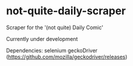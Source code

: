 # not-quite-daily-scraper
 Scraper for the '(not quite) Daily Comic'

 Currently under development

 Dependencies:
 selenium
 geckoDriver (https://github.com/mozilla/geckodriver/releases)